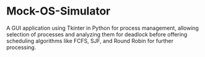 # Mock-OS-Simulator

A GUI application using Tkinter in Python for process management, allowing selection of processes and analyzing them for deadlock before offering scheduling algorithms like FCFS, SJF, and Round Robin for further processing.
